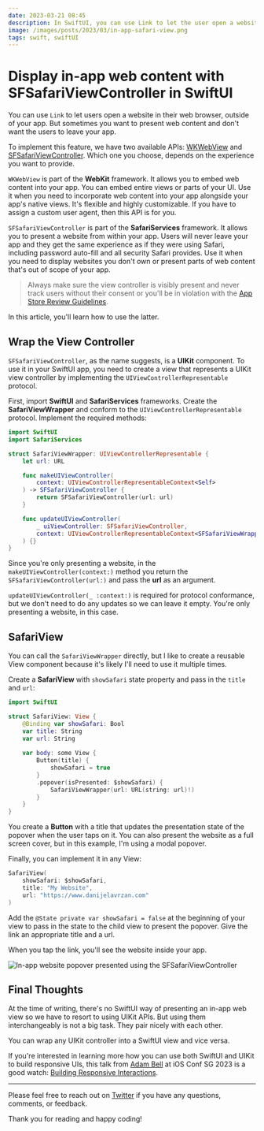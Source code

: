 ```yaml
---
date: 2023-03-21 08:45
description: In SwiftUI, you can use Link to let the user open a website in their default web browser. But sometimes you want them to stay in your app; to read privacy policy or similar. In that case, you have different options to present web content without the user ever leaving your app. 
image: /images/posts/2023/03/in-app-safari-view.png
tags: swift, swiftUI
---
```


# Display in-app web content with SFSafariViewController in SwiftUI

You can use `Link` to let users open a website in their web browser, outside of your app. But sometimes you want to present web content and don't want the users to leave your app. 

To implement this feature, we have two available APIs: [WKWebView](https://developer.apple.com/documentation/webkit/wkwebview) and [SFSafariViewController](https://developer.apple.com/documentation/safariservices/sfsafariviewcontroller). Which one you choose, depends on the experience you want to provide.

`WKWebView` is part of the **WebKit** framework. It allows you to embed web content into your app. You can embed entire views or parts of your UI. Use it when you need to incorporate web content into your app alongside your app's native views. It's flexible and highly customizable. If you have to assign a custom user agent, then this API is for you.

`SFSafariViewController` is part of the **SafariServices** framework. It allows you to present a website from within your app. Users will never leave your app and they get the same experience as if they were using Safari, including password auto-fill and all security Safari provides. Use it when you need to display websites you don't own or present parts of web content that's out of scope of your app.

> Always make sure the view controller is visibly present and never track users without their consent or you'll be in violation with the [App Store Review Guidelines](https://developer.apple.com/app-store/review/guidelines/). 

In this article, you'll learn how to use the latter.

## Wrap the View Controller

`SFSafariViewController`, as the name suggests, is a **UIKit** component. To use it in your SwiftUI app, you need to create a view that represents a UIKit view controller by implementing the  `UIViewControllerRepresentable` protocol.

First, import **SwiftUI** and **SafariServices** frameworks. Create the **SafariViewWrapper** and conform to the `UIViewControllerRepresentable` protocol. Implement the required methods:

```swift
import SwiftUI
import SafariServices

struct SafariViewWrapper: UIViewControllerRepresentable {
    let url: URL

    func makeUIViewController(
        context: UIViewControllerRepresentableContext<Self>
    ) -> SFSafariViewController {
        return SFSafariViewController(url: url)
    }

    func updateUIViewController(
        _ uiViewController: SFSafariViewController,
        context: UIViewControllerRepresentableContext<SFSafariViewWrapper>
    ) {}
}
```

Since you're only presenting a website, in the `makeUIViewController(context:)` method you return the `SFSafariViewController(url:)` and pass the **url** as an argument. 

`updateUIViewController(_ :context:)` is required for protocol conformance, but we don't need to do any updates so we can leave it empty. You're only presenting a website, in this case.

## SafariView

You can call the `SafariViewWrapper` directly, but I like to create a reusable View component because it's likely I'll need to use it multiple times.

Create a **SafariView** with `showSafari` state property and pass in the `title` and `url`:

```swift
import SwiftUI

struct SafariView: View {
    @Binding var showSafari: Bool
    var title: String
    var url: String
    
    var body: some View {
        Button(title) {
            showSafari = true
        }
        .popover(isPresented: $showSafari) {
            SafariViewWrapper(url: URL(string: url)!)
        }
    }
}
```

You create a **Button** with a title that updates the presentation state of the popover when the user taps on it. You can also present the website as a full screen cover, but in this example, I'm using a modal popover.

Finally, you can implement it in any View:

```swift
SafariView(
    showSafari: $showSafari,
    title: "My Website",
    url: "https://www.danijelavrzan.com"
)
```

Add the `@State private var showSafari = false` at the beginning of your view to pass in the state to the child view to present the popover. Give the link an appropriate title and a url.

When you tap the link, you'll see the website inside your app.

![In-app website popover presented using the SFSafariViewController](https://www.danijelavrzan.com/images/posts/2023/03/in-app-safari-view-01.png "In-app website popover presented using the SFSafariViewController")

## Final Thoughts

At the time of writing, there's no SwiftUI way of presenting an in-app web view so we have to resort to using UIKit APIs. But using them interchangeably is not a big task. They pair nicely with each other. 

You can wrap any UIKit controller into a SwiftUI view and vice versa.

If you're interested in learning more how you can use both SwiftUI and UIKit to build responsive UIs, this talk from [Adam Bell](https://twitter.com/b3ll) at iOS Conf SG 2023 is a good watch: [Building Responsive Interactions](https://www.youtube.com/watch?v=Vbpr9xp7XKk).

***

Please feel free to reach out on [Twitter](https://twitter.com/dvrzan) if you have any questions, comments, or feedback.

Thank you for reading and happy coding!
